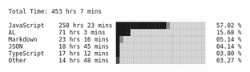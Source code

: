 
<!--START_SECTION:waka-->

```text
Total Time: 453 hrs 7 mins

JavaScript    258 hrs 23 mins ██████████████▒░░░░░░░░░░   57.02 %
AL            71 hrs 3 mins   ████░░░░░░░░░░░░░░░░░░░░░   15.68 %
Markdown      23 hrs 16 mins  █▒░░░░░░░░░░░░░░░░░░░░░░░   05.14 %
JSON          18 hrs 45 mins  █░░░░░░░░░░░░░░░░░░░░░░░░   04.14 %
TypeScript    17 hrs 12 mins  █░░░░░░░░░░░░░░░░░░░░░░░░   03.80 %
Other         14 hrs 48 mins  ▓░░░░░░░░░░░░░░░░░░░░░░░░   03.27 %
```

<!--END_SECTION:waka-->











